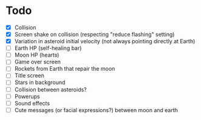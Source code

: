 # Todo

* [x] Collision
* [x] Screen shake on collision (respecting "reduce flashing" setting)
* [x] Variation in asteroid initial velocity (not always pointing directly at Earth)
* [ ] Earth HP (self-healing bar)
* [ ] Moon HP (hearts)
* [ ] Game over screen
* [ ] Rockets from Earth that repair the moon
* [ ] Title screen
* [ ] Stars in background
* [ ] Collision between asteroids?
* [ ] Powerups
* [ ] Sound effects
* [ ] Cute messages (or facial expressions?) between moon and earth
